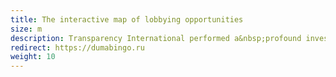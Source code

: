 ```yaml
---
title: The interactive map of lobbying opportunities
size: m
description: Transparency International performed a&nbsp;profound investigation on&nbsp;Russian deputies. We helped them to&nbsp;present the result to broad audience, by&nbsp;making it nice-looking and easily explorable.
redirect: https://dumabingo.ru
weight: 10
---
```


